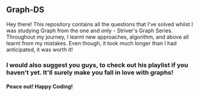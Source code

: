 ## Graph-DS
Hey there!
This repository contains all the questions that I've solved whilst I was studying Graph from the one and only - Striver's Graph Series.
Throughout my journey, I learnt new approaches, algorithm, and above all learnt from my mistakes.
Even though, it took much longer than I had anticipated, it was worth it!

### I would also suggest you guys, to check out his playlist if you haven't yet. It'll surely make you fall in love with graphs! 
#### Peace out! Happy Coding!

